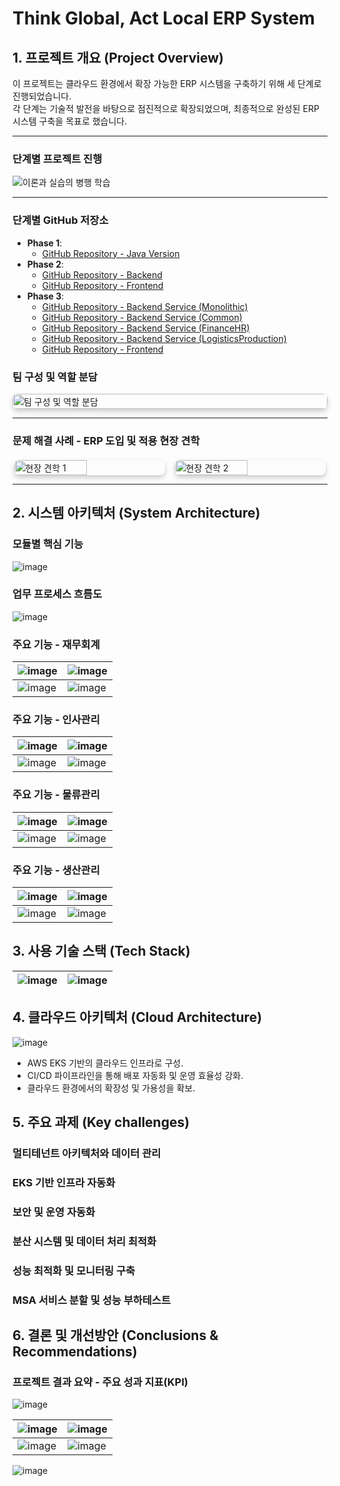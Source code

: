 # Think Global, Act Local ERP System

## 1. 프로젝트 개요 (Project Overview)

이 프로젝트는 클라우드 환경에서 확장 가능한 ERP 시스템을 구축하기 위해 세 단계로 진행되었습니다.  
각 단계는 기술적 발전을 바탕으로 점진적으로 확장되었으며, 최종적으로 완성된 ERP 시스템 구축을 목표로 했습니다.

---

### 단계별 프로젝트 진행

![이론과 실습의 병행 학습](https://github.com/user-attachments/assets/d37b27b6-ee40-4978-b8d7-71268bdc8c03)

---

### 단계별 GitHub 저장소
- **Phase 1**:
   - [GitHub Repository - Java Version](https://github.com/wjdn154/ERPSystem-Phase1)
- **Phase 2**:
   - [GitHub Repository - Backend](https://github.com/wjdn154/ERPSystem-Phase2-Backend)
   - [GitHub Repository - Frontend](https://github.com/wjdn154/ERPSystem-Phase2-Frontend)
- **Phase 3**: 
   - [GitHub Repository - Backend Service (Monolithic)](https://github.com/wjdn154/ERPSystem-Phase3-Backend-Monolithic)
   - [GitHub Repository - Backend Service (Common)](https://github.com/wjdn154/ERPSystem-Phase3-Backend-Common)
   - [GitHub Repository - Backend Service (FinanceHR)](https://github.com/wjdn154/ERPSystem-Phase3-Backend-FinanceHR)
   - [GitHub Repository - Backend Service (LogisticsProduction)](https://github.com/wjdn154/ERPSystem-Phase3-Backend-LogisticsProduction)
   - [GitHub Repository - Frontend](https://github.com/wjdn154/ERPSystem-Phase3-Frontend)

### 팀 구성 및 역할 분담
<div style="display: flex; justify-content: center;">
    <img src="https://github.com/user-attachments/assets/874b2ec8-ebae-4542-ac87-a0a59489f1d7" alt="팀 구성 및 역할 분담" style="width: 100%; height: auto; border-radius: 8px; box-shadow: 0px 4px 8px rgba(0, 0, 0, 0.2);">
</div>

---

### 문제 해결 사례 - ERP 도입 및 적용 현장 견학

<div style="display: flex; justify-content: space-around; gap: 10px; margin-top: 20px;">
    <img src="https://github.com/user-attachments/assets/fc8eb18a-83cf-464d-b630-e84a7950435f" alt="현장 견학 1" style="width: 48%; height: auto; border-radius: 8px; box-shadow: 0px 4px 8px rgba(0, 0, 0, 0.2);">
    <img src="https://github.com/user-attachments/assets/1aa43988-ab9c-4435-9fd5-9b313d5ff3b9" alt="현장 견학 2" style="width: 48%; height: auto; border-radius: 8px; box-shadow: 0px 4px 8px rgba(0, 0, 0, 0.2);">
</div>

---

## 2. 시스템 아키텍처 (System Architecture)

### 모듈별 핵심 기능
![image](https://github.com/user-attachments/assets/fef37ab9-c968-4451-9b82-672492d32784)

### 업무 프로세스 흐름도
![image](https://github.com/user-attachments/assets/13ca9653-d059-44ab-a2a5-691eef743145)

### 주요 기능 - 재무회계
| ![image](https://github.com/user-attachments/assets/3152fcd2-5be4-4187-99dc-94d747779346) | ![image](https://github.com/user-attachments/assets/b7b4d6ed-3107-404d-abbd-92469dd1b38f) |
| --- | --- |
| ![image](https://github.com/user-attachments/assets/075a77ac-074c-4e69-8e57-87041c34b07a) | ![image](https://github.com/user-attachments/assets/8d7e6f5c-a3b4-4218-bd96-1f147cc38841) |

### 주요 기능 - 인사관리
| ![image](https://github.com/user-attachments/assets/5c8059a0-a023-44f2-b975-e739fb25eb6f) | ![image](https://github.com/user-attachments/assets/02e5bdc5-d2bc-4654-add5-6dcf2feb0a9d) |
| --- | --- |
| ![image](https://github.com/user-attachments/assets/5a750574-4f6e-4cd2-a550-613eb0cb3620) | ![image](https://github.com/user-attachments/assets/83ff6305-7fc5-4d0c-a87d-313b83c1c587) |

### 주요 기능 - 물류관리
| ![image](https://github.com/user-attachments/assets/3f8fb2a1-13b6-46de-9040-23273829f16d) | ![image](https://github.com/user-attachments/assets/3503067b-52ce-4359-acf9-4f45e6cf61ec) |
| --- | --- |
| ![image](https://github.com/user-attachments/assets/a7330e97-ec00-4c8a-96aa-77a9ac7739a1) | ![image](https://github.com/user-attachments/assets/15fd485f-7135-4496-9217-8fbbe0ff4331) |

### 주요 기능 - 생산관리
| ![image](https://github.com/user-attachments/assets/9d36af78-ddba-4e85-8367-18e34035e1ff) | ![image](https://github.com/user-attachments/assets/ff8e0f85-b436-4dd2-bc7a-6fdeeb6818f2) |
| --- | --- |
| ![image](https://github.com/user-attachments/assets/5a8a0de4-61de-4a9a-b786-cf6324bd4135) | ![image](https://github.com/user-attachments/assets/bde469f2-68f7-42cc-94ad-52e4a5912690) |

## 3. 사용 기술 스택 (Tech Stack)
| ![image](https://github.com/user-attachments/assets/9bd3b14a-9de5-4731-ab76-dbd5a93c35e0) | ![image](https://github.com/user-attachments/assets/a63a35ba-c304-4248-af65-26c17e914376) |
| --- | --- |

## 4. 클라우드 아키텍처 (Cloud Architecture)
![image](https://github.com/user-attachments/assets/4c269471-779a-4ed3-8074-d548f8003913)
- AWS EKS 기반의 클라우드 인프라로 구성.
- CI/CD 파이프라인을 통해 배포 자동화 및 운영 효율성 강화.
- 클라우드 환경에서의 확장성 및 가용성을 확보.

## 5. 주요 과제 (Key challenges)

### 멀티테넌트 아키텍처와 데이터 관리
### EKS 기반 인프라 자동화
### 보안 및 운영 자동화
### 분산 시스템 및 데이터 처리 최적화
### 성능 최적화 및 모니터링 구축
### MSA 서비스 분할 및 성능 부하테스트

## 6. 결론 및 개선방안 (Conclusions & Recommendations)

### 프로젝트 결과 요약 - 주요 성과 지표(KPI)
![image](https://github.com/user-attachments/assets/6430a128-349e-486b-96dd-39d946d3a572)

| ![image](https://github.com/user-attachments/assets/b1416730-d17b-492b-8508-7b216e385d75) | ![image](https://github.com/user-attachments/assets/10ac63ab-a9d2-45e2-89fc-38667e68729d) |
| --- | --- |
| ![image](https://github.com/user-attachments/assets/a215526d-152a-40e8-860e-09dbc32a7448) | ![image](https://github.com/user-attachments/assets/71c5f4c2-5f0a-49ad-8e06-363f5010c85b) |

![image](https://github.com/user-attachments/assets/58055108-b47e-46b7-b4fb-7315eb86f144)



